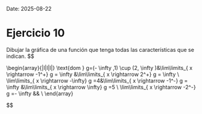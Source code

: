 Date: 2025-08-22

# Ejercicio 10

 
Dibujar la gráfica de una función que tenga todas las características que se indican.
$$

\begin{array}{|l|l|l|}
   \text{dom } g=(- \infty ,1) \cup (2, \infty )&\lim\limits_{ x \rightarrow  -1^+}  g = \infty &\lim\limits_{ x \rightarrow  2^+}  g = \infty \\ \lim\limits_{ x \rightarrow  -\infty}  g =4&\lim\limits_{ x \rightarrow  -1^-}  g = \infty &\lim\limits_{ x \rightarrow  \infty}  g =5 \\ \lim\limits_{ x \rightarrow  -2^-}  g =- \infty && \\ 
\end{array}

$$